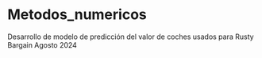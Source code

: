 # Metodos_numericos
Desarrollo de modelo de predicción del valor de coches usados para Rusty Bargain Agosto 2024
